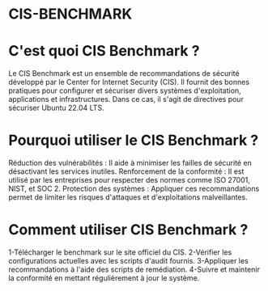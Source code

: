 # CIS-BENCHMARK
# C'est quoi CIS Benchmark ?
Le CIS Benchmark est un ensemble de recommandations de sécurité développé par le Center for Internet Security (CIS). Il fournit des bonnes pratiques pour configurer et sécuriser divers systèmes d'exploitation, applications et infrastructures. Dans ce cas, il s'agit de directives pour sécuriser Ubuntu 22.04 LTS.
# Pourquoi utiliser le CIS Benchmark ?
Réduction des vulnérabilités : Il aide à minimiser les failles de sécurité en désactivant les services inutiles.
 Renforcement de la conformité : Il est utilisé par les entreprises pour respecter des normes comme ISO 27001, NIST, et SOC 2.
 Protection des systèmes : Appliquer ces recommandations permet de limiter les risques d'attaques et d'exploitations malveillantes.
# Comment utiliser CIS Benchmark ?
1-Télécharger le benchmark sur le site officiel du CIS.
 2-Vérifier les configurations actuelles avec les scripts d'audit fournis.
  3-Appliquer les recommandations à l'aide des scripts de remédiation.
   4-Suivre et maintenir la conformité en mettant régulièrement à jour le système.
